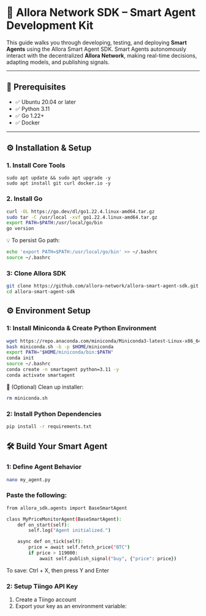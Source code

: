 # 🤖 Allora Network SDK – Smart Agent Development Kit

This guide walks you through developing, testing, and deploying **Smart Agents** using the Allora Smart Agent SDK. Smart Agents autonomously interact with the decentralized **Allora Network**, making real-time decisions, adapting models, and publishing signals.

---

## 🔧 Prerequisites

- ✅ Ubuntu 20.04 or later
- ✅ Python 3.11
- ✅ Go 1.22+
- ✅ Docker

---


## ⚙️ Installation & Setup


### 1. Install Core Tools

```
sudo apt update && sudo apt upgrade -y
sudo apt install git curl docker.io -y
```


### 2. Install Go

```bash
curl -OL https://go.dev/dl/go1.22.4.linux-amd64.tar.gz
sudo tar -C /usr/local -xvf go1.22.4.linux-amd64.tar.gz
export PATH=$PATH:/usr/local/go/bin
go version
```

💡 To persist Go path:
```bash
echo 'export PATH=$PATH:/usr/local/go/bin' >> ~/.bashrc
source ~/.bashrc
```
### 3: Clone Allora SDK
```bash
git clone https://github.com/allora-network/allora-smart-agent-sdk.git
cd allora-smart-agent-sdk
```
## ⚙️ Environment Setup

### 1: Install Miniconda & Create Python Environment
```bash
wget https://repo.anaconda.com/miniconda/Miniconda3-latest-Linux-x86_64.sh -O miniconda.sh
bash miniconda.sh -b -p $HOME/miniconda
export PATH="$HOME/miniconda/bin:$PATH"
conda init
source ~/.bashrc
conda create -n smartagent python=3.11 -y
conda activate smartagent
```
🧹 (Optional) Clean up installer:
```bash
rm miniconda.sh
```
### 2: Install Python Dependencies
```bash
pip install -r requirements.txt
```
## 🛠️ Build Your Smart Agent

### 1: Define Agent Behavior
```bash
nano my_agent.py
```
### Paste the following:
```bash
from allora_sdk.agents import BaseSmartAgent

class MyPriceMonitorAgent(BaseSmartAgent):
    def on_start(self):
        self.log("Agent initialized.")

    async def on_tick(self):
        price = await self.fetch_price("BTC")
        if price > 119000:
            await self.publish_signal("buy", {"price": price})
```
 To save: Ctrl + X, then press Y and Enter

 ### 2: Setup Tiingo API Key
 
1. Create a Tiingo account
2. Export your key as an environment variable:

